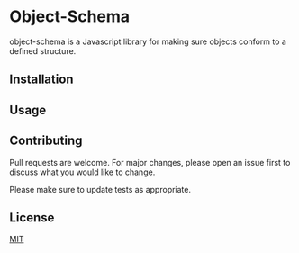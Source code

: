 # Object-Schema

object-schema is a Javascript library for making sure objects conform to a defined structure.

## Installation
<!-- TODO -->

## Usage
<!-- TODO -->

## Contributing
Pull requests are welcome. For major changes, please open an issue first to discuss what you would like to change.

Please make sure to update tests as appropriate.

## License
[MIT](https://choosealicense.com/licenses/mit/)
